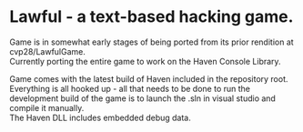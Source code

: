 # Lawful - a text-based hacking game.
  
Game is in somewhat early stages of being ported from its prior rendition at cvp28/LawfulGame.  
Currently porting the entire game to work on the Haven Console Library.  
  
Game comes with the latest build of Haven included in the repository root.  
Everything is all hooked up - all that needs to be done to run the development build of the game is to launch the .sln in visual studio and compile it manually.  
The Haven DLL includes embedded debug data.
